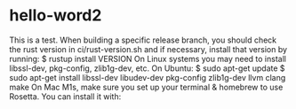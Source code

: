 # hello-word2
This is a test.
When building a specific release branch, you should check the rust version in ci/rust-version.sh and if necessary, install that version by running:
$ rustup install VERSION
On Linux systems you may need to install libssl-dev, pkg-config, zlib1g-dev, etc. On Ubuntu:
$ sudo apt-get update
$ sudo apt-get install libssl-dev libudev-dev pkg-config zlib1g-dev llvm clang make
On Mac M1s, make sure you set up your terminal & homebrew to use Rosetta. You can install it with:
